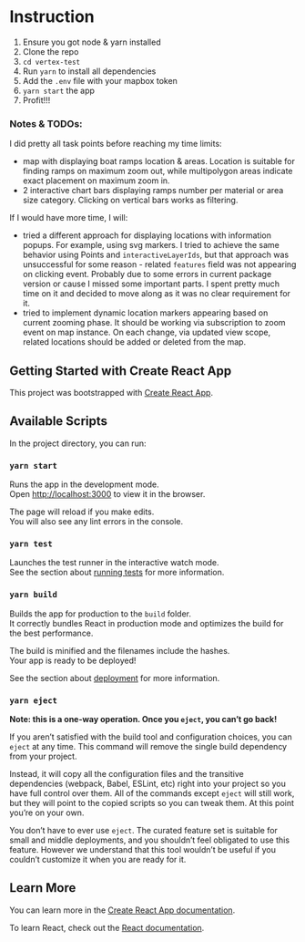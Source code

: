 # Instruction

1. Ensure you got node & yarn installed
2. Clone the repo
3. `cd vertex-test`
4. Run `yarn` to install all dependencies
5. Add the `.env` file with your mapbox token
6. `yarn start` the app
7. Profit!!!

### Notes & TODOs:
I did pretty all task points before reaching my time limits:
* map with displaying boat ramps location & areas. Location is suitable for finding ramps on maximum zoom out, while multipolygon areas indicate exact placement on maximum zoom in.
* 2 interactive chart bars displaying ramps number per material or area size category. Clicking on vertical bars works as filtering. 

If I would have more time, I will:
* tried a different approach for displaying locations with information popups. For example, using svg markers. I tried to achieve the same behavior using Points and `interactiveLayerIds`, but that approach was unsuccessful for some reason - related `features` field was not appearing on clicking event. Probably due to some errors in current package version or cause I missed some important parts. I spent pretty much time on it and decided to move along as it was no clear requirement for it.
* tried to implement dynamic location markers appearing based on current zooming phase. It should be working via subscription to zoom event on map instance. On each change, via updated view scope, related locations should be added or deleted from the map.

## Getting Started with Create React App

This project was bootstrapped with [Create React App](https://github.com/facebook/create-react-app).

## Available Scripts

In the project directory, you can run:

### `yarn start`

Runs the app in the development mode.\
Open [http://localhost:3000](http://localhost:3000) to view it in the browser.

The page will reload if you make edits.\
You will also see any lint errors in the console.

### `yarn test`

Launches the test runner in the interactive watch mode.\
See the section about [running tests](https://facebook.github.io/create-react-app/docs/running-tests) for more information.

### `yarn build`

Builds the app for production to the `build` folder.\
It correctly bundles React in production mode and optimizes the build for the best performance.

The build is minified and the filenames include the hashes.\
Your app is ready to be deployed!

See the section about [deployment](https://facebook.github.io/create-react-app/docs/deployment) for more information.

### `yarn eject`

**Note: this is a one-way operation. Once you `eject`, you can’t go back!**

If you aren’t satisfied with the build tool and configuration choices, you can `eject` at any time. This command will remove the single build dependency from your project.

Instead, it will copy all the configuration files and the transitive dependencies (webpack, Babel, ESLint, etc) right into your project so you have full control over them. All of the commands except `eject` will still work, but they will point to the copied scripts so you can tweak them. At this point you’re on your own.

You don’t have to ever use `eject`. The curated feature set is suitable for small and middle deployments, and you shouldn’t feel obligated to use this feature. However we understand that this tool wouldn’t be useful if you couldn’t customize it when you are ready for it.

## Learn More

You can learn more in the [Create React App documentation](https://facebook.github.io/create-react-app/docs/getting-started).

To learn React, check out the [React documentation](https://reactjs.org/).
